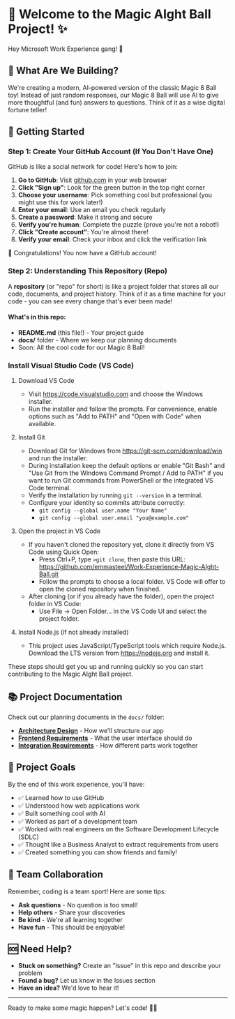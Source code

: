 # 🎱 Welcome to the Magic AIght Ball Project! ✨

Hey Microsoft Work Experience gang! 👋 

## 🚀 What Are We Building?

We're creating a modern, AI-powered version of the classic Magic 8 Ball toy! Instead of just random responses, our Magic 8 Ball will use AI to give more thoughtful (and fun) answers to questions. Think of it as a wise digital fortune teller! 

## 🏁 Getting Started

### Step 1: Create Your GitHub Account (If You Don't Have One)

GitHub is like a social network for code! Here's how to join:

1. **Go to GitHub**: Visit [github.com](https://github.com) in your web browser
2. **Click "Sign up"**: Look for the green button in the top right corner
3. **Choose your username**: Pick something cool but professional (you might use this for work later!)
4. **Enter your email**: Use an email you check regularly
5. **Create a password**: Make it strong and secure
6. **Verify you're human**: Complete the puzzle (prove you're not a robot!)
7. **Click "Create account"**: You're almost there!
8. **Verify your email**: Check your inbox and click the verification link

🎉 Congratulations! You now have a GitHub account!

### Step 2: Understanding This Repository (Repo)

A **repository** (or "repo" for short) is like a project folder that stores all our code, documents, and project history. Think of it as a time machine for your code - you can see every change that's ever been made!

#### What's in this repo:
- **README.md** (this file!) - Your project guide
- **docs/** folder - Where we keep our planning documents
- Soon: All the cool code for our Magic 8 Ball!

### Install Visual Studio Code (VS Code)

1. Download VS Code
   - Visit https://code.visualstudio.com and choose the Windows installer.
   - Run the installer and follow the prompts. For convenience, enable options such as "Add to PATH" and "Open with Code" when available.

2. Install Git
   - Download Git for Windows from https://git-scm.com/download/win and run the installer.
   - During installation keep the default options or enable "Git Bash" and "Use Git from the Windows Command Prompt / Add to PATH" if you want to run Git commands from PowerShell or the integrated VS Code terminal.
   - Verify the installation by running `git --version` in a terminal.
   - Configure your identity so commits attribute correctly:
     - `git config --global user.name "Your Name"`
     - `git config --global user.email "you@example.com"`

3. Open the project in VS Code
   - If you haven't cloned the repository yet, clone it directly from VS Code using Quick Open:
     - Press Ctrl+P, type `>git clone`, then paste this URL: https://github.com/emmasteel/Work-Experience-Magic-AIght-Ball.git
     - Follow the prompts to choose a local folder. VS Code will offer to open the cloned repository when finished.
   - After cloning (or if you already have the folder), open the project folder in VS Code:
     - Use File → Open Folder... in the VS Code UI and select the project folder.

4. Install Node.js (if not already installed)
   - This project uses JavaScript/TypeScript tools which require Node.js. Download the LTS version from https://nodejs.org and install it.

These steps should get you up and running quickly so you can start contributing to the Magic AIght Ball project.

## 📚 Project Documentation

Check out our planning documents in the `docs/` folder:

- **[Architecture Design](docs/architecture-design.md)** - How we'll structure our app
- **[Frontend Requirements](docs/frontend-requirements.md)** - What the user interface should do
- **[Integration Requirements](docs/integration-requirements.md)** - How different parts work together

## 🎯 Project Goals

By the end of this work experience, you'll have:
- ✅ Learned how to use GitHub
- ✅ Understood how web applications work
- ✅ Built something cool with AI
- ✅ Worked as part of a development team
- ✅ Worked with real engineers on the Software Development Lifecycle (SDLC)
- ✅ Thought like a Business Analyst to extract requirements from users
- ✅ Created something you can show friends and family!

## 🤝 Team Collaboration

Remember, coding is a team sport! Here are some tips:
- **Ask questions** - No question is too small!
- **Help others** - Share your discoveries
- **Be kind** - We're all learning together
- **Have fun** - This should be enjoyable!

## 🆘 Need Help?

- **Stuck on something?** Create an "Issue" in this repo and describe your problem
- **Found a bug?** Let us know in the Issues section
- **Have an idea?** We'd love to hear it!

---

Ready to make some magic happen? Let's code! 🚀✨
